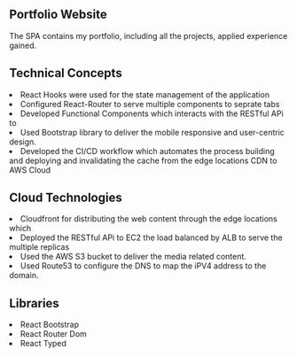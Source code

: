 ## Portfolio Website
The SPA contains my portfolio, including all the projects, applied experience gained. 

## Technical Concepts
<li> React Hooks were used for the state management of the application </li> 
<li>Configured React-Router to serve multiple components to seprate tabs</li>
<li> Developed Functional Components which interacts with the RESTful APi to </li>
<li> Used Bootstrap library to deliver the mobile responsive and user-centric design. </li>
<li> Developed the CI/CD workflow which automates the process building and deploying and invalidating the cache from the edge locations CDN to AWS Cloud </li>


## Cloud Technologies
<li> Cloudfront for distributing the web content through the edge locations which</li>
<li> Deployed the RESTful APi to EC2 the load balanced by ALB to serve the multiple replicas </li>
<li> Used the AWS S3 bucket to deliver the media related content.</li>
<li> Used Route53 to configure the DNS to map the iPV4 address to the domain. </li>

## Libraries
<li> React Bootstrap </li>
<li> React Router Dom </li>
<li> React Typed </li>
